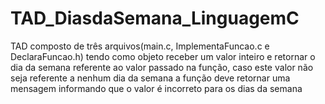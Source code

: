 # TAD_DiasdaSemana_LinguagemC
TAD composto de três arquivos(main.c, ImplementaFuncao.c e DeclaraFuncao.h) tendo como objeto receber um valor inteiro e retornar o dia 
da semana referente ao valor passado na função, caso este valor não seja referente a nenhum dia da semana a função deve retornar uma mensagem
informando que o valor é incorreto para os dias da semana
